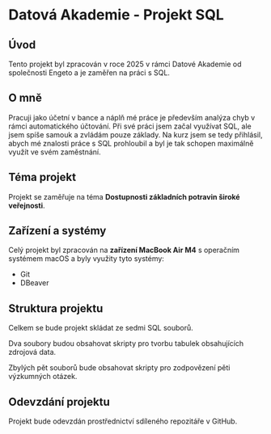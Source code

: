 # **Datová Akademie - Projekt SQL**

## **Úvod**
Tento projekt byl zpracován v roce 2025 v rámci Datové Akademie od společnosti Engeto a je zaměřen na práci s SQL.

## **O mně**
Pracuji jako účetní v bance a náplň mé práce je především analýza chyb v rámci automatického účtování. Při své práci jsem začal využívat SQL, ale jsem spíše samouk a zvládám pouze základy. Na kurz jsem se tedy přihlásil, abych mé znalosti práce s SQL prohloubil a byl je tak schopen maximálně využít ve svém zaměstnání.

## **Téma projekt**
Projekt se zaměřuje na téma **Dostupnosti základních potravin široké veřejnosti**.

## Zařízení a systémy
Celý projekt byl zpracován na **zařízení MacBook Air M4** s operačním systémem macOS a byly využity tyto systémy:
- Git
- DBeaver

## Struktura projektu
Celkem se bude projekt skládat ze sedmi SQL souborů. 

Dva soubory budou obsahovat skripty pro tvorbu tabulek obsahujících zdrojová data.

Zbylých pět souborů bude obsahovat skripty pro zodpovězení pěti výzkumných otázek.

## Odevzdání projektu
Projekt bude odevzdán prostřednictví sdíleného repozitáře v GitHub.


